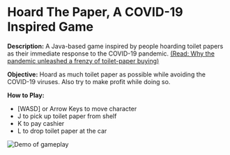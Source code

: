 # Hoard The Paper, A COVID-19 Inspired Game

**Description:** A Java-based game inspired by people hoarding toilet papers as their immediate response to the COVID-19 pandemic. [(Read: Why the pandemic unleashed a frenzy of toilet-paper buying)](https://www.nature.com/articles/d41586-020-01836-1)

**Objective:** Hoard as much toilet paper as possible while avoiding the COVID-19 viruses. Also try to make profit while doing so. 

**How to Play:** 
- [WASD] or Arrow Keys to move character
- J to pick up toilet paper from shelf
- K to pay cashier
- L to drop toilet paper at the car

![Demo of gameplay](https://i.imgur.com/Co58k28.gif)
